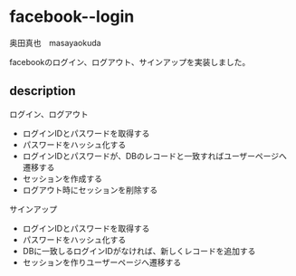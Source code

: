 # facebook--login

奥田真也　masayaokuda

facebookのログイン、ログアウト、サインアップを実装しました。

## description

ログイン、ログアウト
* ログインIDとパスワードを取得する
* パスワードをハッシュ化する
* ログインIDとパスワードが、DBのレコードと一致すればユーザーページへ遷移する
* セッションを作成する
* ログアウト時にセッションを削除する

サインアップ
* ログインIDとパスワードを取得する
* パスワードをハッシュ化する
* DBに一致しるログインIDがなければ、新しくレコードを追加する
* セッションを作りユーザーページへ遷移する